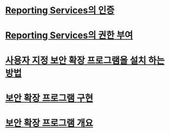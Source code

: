 # [Reporting Services의 인증](authentication-in-reporting-services.md)
# [Reporting Services의 권한 부여](authorization-in-reporting-services.md)
# [사용자 지정 보안 확장 프로그램을 설치 하는 방법](how-to-install-custom-security-extensions.md)
# [보안 확장 프로그램 구현](implementing-a-security-extension.md)
# [보안 확장 프로그램 개요](security-extensions-overview.md)
